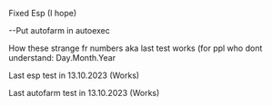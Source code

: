 Fixed Esp (I hope)

--Put autofarm in autoexec

How these strange fr numbers aka last test works (for ppl who dont understand: Day.Month.Year

Last esp test in 13.10.2023 (Works)



Last autofarm test in 13.10.2023 (Works)
